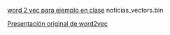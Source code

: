 
[word 2 vec para ejemplo en clase](https://s3.amazonaws.com/noticias-vectores/noticias_vectors.bin)
noticias_vectors.bin

[Presentación original de word2vec](https://docs.google.com/file/d/0B7XkCwpI5KDYRWRnd1RzWXQ2TWc)
